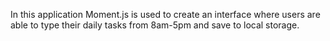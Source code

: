 In this application Moment.js is used to create an interface where users are able to type their daily 
tasks from 8am-5pm and save to local storage. 
